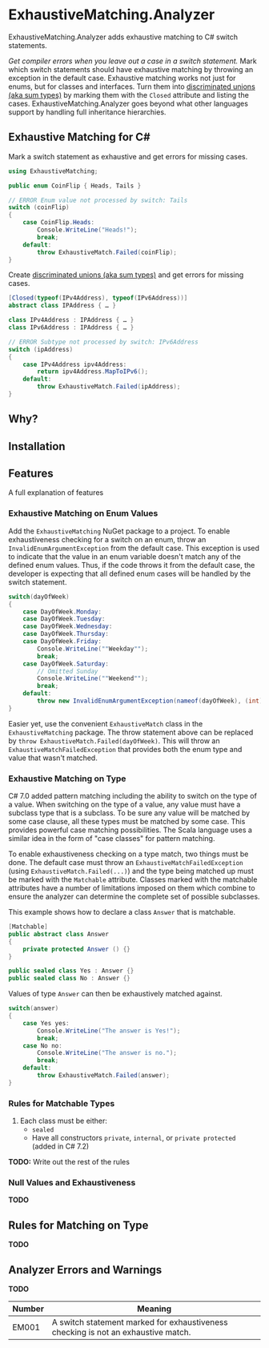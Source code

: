 # ExhaustiveMatching.Analyzer

ExhaustiveMatching.Analyzer adds exhaustive matching to C# switch statements.

*Get compiler errors when you leave out a case in a switch statement.* Mark which switch statements should have exhaustive matching by throwing an exception in the default case. Exhaustive matching works not just for enums, but for classes and interfaces. Turn them into [discriminated unions (aka sum types)](https://en.wikipedia.org/wiki/Tagged_union) by marking them with the `Closed` attribute and listing the cases. ExhaustiveMatching.Analyzer goes beyond what other languages support by handling full inheritance hierarchies.

## Exhaustive Matching for C\#

Mark a switch statement as exhaustive and get errors for missing cases.

```csharp
using ExhaustiveMatching;

public enum CoinFlip { Heads, Tails }

// ERROR Enum value not processed by switch: Tails
switch (coinFlip)
{
    case CoinFlip.Heads:
        Console.WriteLine("Heads!");
        break;
    default:
        throw ExhaustiveMatch.Failed(coinFlip);
}
```

Create [discriminated unions (aka sum types)](https://en.wikipedia.org/wiki/Tagged_union) and get errors for missing cases.

```csharp
[Closed(typeof(IPv4Address), typeof(IPv6Address))]
abstract class IPAddress { … }

class IPv4Address : IPAddress { … }
class IPv6Address : IPAddress { … }

// ERROR Subtype not processed by switch: IPv6Address
switch (ipAddress)
{
    case IPv4Address ipv4Address:
        return ipv4Address.MapToIPv6();
    default:
        throw ExhaustiveMatch.Failed(ipAddress);
}
```

## Why\?

## Installation

## Features

A full explanation of features

### Exhaustive Matching on Enum Values

Add the `ExhaustiveMatching` NuGet package to a project. To enable exhaustiveness checking for a switch on an enum, throw an `InvalidEnumArgumentException` from the default case. This exception is used to indicate that the value in an enum variable doesn't match any of the defined enum values. Thus, if the code throws it from the default case, the developer is expecting that all defined enum cases will be handled by the switch statement.

```csharp
switch(dayOfWeek)
{
    case DayOfWeek.Monday:
    case DayOfWeek.Tuesday:
    case DayOfWeek.Wednesday:
    case DayOfWeek.Thursday:
    case DayOfWeek.Friday:
        Console.WriteLine(""Weekday"");
        break;
    case DayOfWeek.Saturday:
        // Omitted Sunday
        Console.WriteLine(""Weekend"");
        break;
    default:
        throw new InvalidEnumArgumentException(nameof(dayOfWeek), (int)dayOfWeek, typeof(DayOfWeek));
}
```

Easier yet, use the convenient `ExhaustiveMatch` class in the `ExhaustiveMatching` package. The throw statement above can be replaced by `throw ExhaustiveMatch.Failed(dayOfWeek)`. This will throw an `ExhaustiveMatchFailedException` that provides both the enum type and value that wasn't matched.

### Exhaustive Matching on Type

C# 7.0 added pattern matching including the ability to switch on the type of a value. When switching on the type of a value, any value must have a subclass type that is a subclass. To be sure any value will be matched by some case clause, all these types must be matched by some case. This provides powerful case matching possibilities. The Scala language uses a similar idea in the form of "case classes" for pattern matching.

To enable exhaustiveness checking on a type match, two things must be done. The default case must throw an `ExhaustiveMatchFailedException` (using `ExhaustiveMatch.Failed(...)`) and the type being matched up must be marked with the `Matchable` attribute. Classes marked with the matchable attributes have a number of limitations imposed on them which combine to ensure the analyzer can determine the complete set of possible subclasses.

This example shows how to declare a class `Answer` that is matchable.

```csharp
[Matchable]
public abstract class Answer
{
    private protected Answer () {}
}

public sealed class Yes : Answer {}
public sealed class No : Answer {}
```

Values of type `Answer` can then be exhaustively matched against.

```csharp
switch(answer)
{
    case Yes yes:
        Console.WriteLine("The answer is Yes!");
        break;
    case No no:
        Console.WriteLine("The answer is no.");
        break;
    default:
        throw ExhaustiveMatch.Failed(answer);
}
```

### Rules for Matchable Types

1. Each class must be either:
   * `sealed`
   * Have all constructors `private`, `internal`, or `private protected` (added in C# 7.2)

**TODO:** Write out the rest of the rules

### Null Values and Exhaustiveness

**TODO**

## Rules for Matching on Type

**TODO**

## Analyzer Errors and Warnings

**TODO**

Number | Meaning
---|---
EM001 | A switch statement marked for exhaustiveness checking is not an exhaustive match.
